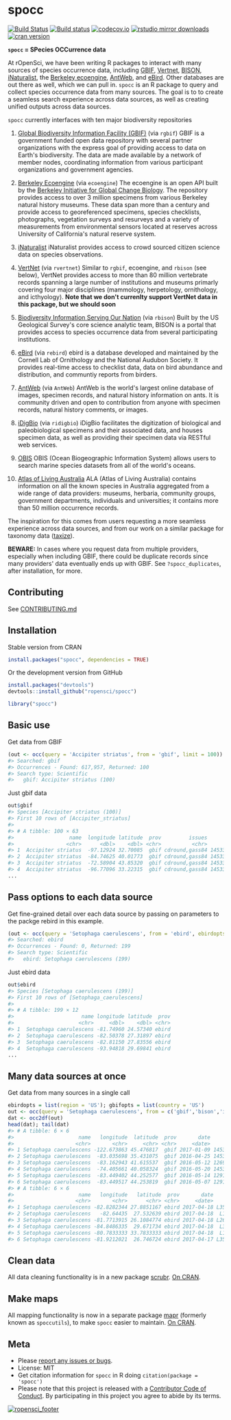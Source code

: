 spocc
========



[![Build Status](https://travis-ci.org/ropensci/spocc.svg?branch=master)](https://travis-ci.org/ropensci/spocc)
[![Build status](https://ci.appveyor.com/api/projects/status/lrscgpxs0n925t83?svg=true)](https://ci.appveyor.com/project/sckott/spocc)
[![codecov.io](https://codecov.io/github/ropensci/spocc/coverage.svg?branch=master)](https://codecov.io/github/ropensci/spocc?branch=master)
[![rstudio mirror downloads](https://cranlogs.r-pkg.org/badges/spocc?color=FAB657)](https://github.com/metacran/cranlogs.app)
[![cran version](https://www.r-pkg.org/badges/version/spocc)](https://cran.r-project.org/package=spocc)


**`spocc` = SPecies OCCurrence data**

At rOpenSci, we have been writing R packages to interact with many sources of species occurrence data, including [GBIF][gbif], [Vertnet][vertnet], [BISON][bison], [iNaturalist][inat], the [Berkeley ecoengine][ecoengine], [AntWeb][antweb], and [eBird][ebird]. Other databases are out there as well, which we can pull in. `spocc` is an R package to query and collect species occurrence data from many sources. The goal is to to create a seamless search experience across data sources, as well as creating unified outputs across data sources.

`spocc` currently interfaces with ten major biodiversity repositories

1. [Global Biodiversity Information Facility (GBIF)][gbif] (via `rgbif`)
GBIF is a government funded open data repository with several partner organizations with the express goal of providing access to data on Earth's biodiversity. The data are made available by a network of member nodes, coordinating information from various participant organizations and government agencies.

2. [Berkeley Ecoengine][ecoengine] (via `ecoengine`)
The ecoengine is an open API built by the [Berkeley Initiative for Global Change Biology](http://globalchange.berkeley.edu/). The repository provides access to over 3 million specimens from various Berkeley natural history museums. These data span more than a century and provide access to georeferenced specimens, species checklists, photographs, vegetation surveys and resurveys and a variety of measurements from environmental sensors located at reserves across University of California's natural reserve system.

3. [iNaturalist][inat]
iNaturalist provides access to crowd sourced citizen science data on species observations.

4. [VertNet][vertnet] (via `rvertnet`)
Similar to `rgbif`, ecoengine, and `rbison` (see below), VertNet provides access to more than 80 million vertebrate records spanning a large number of institutions and museums primarly covering four major disciplines (mammology, herpetology, ornithology, and icthyology). __Note that we don't currenlty support VertNet data in this package, but we should soon__

5. [Biodiversity Information Serving Our Nation][bison] (via `rbison`)
Built by the US Geological Survey's core science analytic team, BISON is a portal that provides access to species occurrence data from several participating institutions.

6. [eBird][ebird] (via `rebird`)
ebird is a database developed and maintained by the Cornell Lab of Ornithology and the National Audubon Society. It provides real-time access to checklist data, data on bird abundance and distribution, and communtiy reports from birders.

7. [AntWeb][antweb] (via `AntWeb`)
AntWeb is the world's largest online database of images, specimen records, and natural history information on ants. It is community driven and open to contribution from anyone with specimen records, natural history comments, or images.

8. [iDigBio][idigbio] (via `ridigbio`)
iDigBio facilitates the digitization of biological and paleobiological specimens and their associated data, and houses specimen data, as well as providing their specimen data via RESTful web services.

9. [OBIS][obis]
OBIS (Ocean Biogeographic Information System) allows users to search marine species datasets from all of the world's oceans.

10. [Atlas of Living Australia][ala]
ALA (Atlas of Living Australia) contains information on all the known species in Australia aggregated from a wide range of data providers: museums, herbaria, community groups, government departments, individuals and universities; it contains more than 50 million occurrence records.

The inspiration for this comes from users requesting a more seamless experience across data sources, and from our work on a similar package for taxonomy data ([taxize][taxize]).

__BEWARE:__ In cases where you request data from multiple providers, especially when including GBIF, there could be duplicate records since many providers' data eventually ends up with GBIF. See `?spocc_duplicates`, after installation, for more.

## Contributing

See [CONTRIBUTING.md](CONTRIBUTING.md)

## Installation

Stable version from CRAN


```r
install.packages("spocc", dependencies = TRUE)
```

Or the development version from GitHub


```r
install.packages("devtools")
devtools::install_github("ropensci/spocc")
```


```r
library("spocc")
```

## Basic use

Get data from GBIF


```r
(out <- occ(query = 'Accipiter striatus', from = 'gbif', limit = 100))
#> Searched: gbif
#> Occurrences - Found: 617,957, Returned: 100
#> Search type: Scientific
#>   gbif: Accipiter striatus (100)
```

Just gbif data


```r
out$gbif
#> Species [Accipiter striatus (100)] 
#> First 10 rows of [Accipiter_striatus]
#> 
#> # A tibble: 100 × 63
#>                  name  longitude latitude  prov         issues        key
#>                 <chr>      <dbl>    <dbl> <chr>          <chr>      <int>
#> 1  Accipiter striatus  -97.12924 32.70085  gbif cdround,gass84 1453324136
#> 2  Accipiter striatus  -84.74625 40.01773  gbif cdround,gass84 1453369124
#> 3  Accipiter striatus  -72.58904 43.85320  gbif cdround,gass84 1453335509
#> 4  Accipiter striatus  -96.77096 33.22315  gbif cdround,gass84 1453335637
...
```

## Pass options to each data source

Get fine-grained detail over each data source by passing on parameters to the packge rebird in this example.


```r
(out <- occ(query = 'Setophaga caerulescens', from = 'ebird', ebirdopts = list(region = 'US')))
#> Searched: ebird
#> Occurrences - Found: 0, Returned: 199
#> Search type: Scientific
#>   ebird: Setophaga caerulescens (199)
```

Just ebird data


```r
out$ebird
#> Species [Setophaga caerulescens (199)] 
#> First 10 rows of [Setophaga_caerulescens]
#> 
#> # A tibble: 199 × 12
#>                      name longitude latitude  prov
#>                     <chr>     <dbl>    <dbl> <chr>
#> 1  Setophaga caerulescens -81.74960 24.57340 ebird
#> 2  Setophaga caerulescens -82.50378 27.31897 ebird
#> 3  Setophaga caerulescens -82.81150 27.83556 ebird
#> 4  Setophaga caerulescens -93.94818 29.69841 ebird
...
```

## Many data sources at once

Get data from many sources in a single call


```r
ebirdopts = list(region = 'US'); gbifopts = list(country = 'US')
out <- occ(query = 'Setophaga caerulescens', from = c('gbif','bison','inat','ebird'), gbifopts = gbifopts, ebirdopts = ebirdopts, limit = 50)
dat <- occ2df(out)
head(dat); tail(dat)
#> # A tibble: 6 × 6
#>                     name   longitude  latitude  prov       date        key
#>                    <chr>       <chr>     <chr> <chr>     <date>      <chr>
#> 1 Setophaga caerulescens -122.673863 45.476817  gbif 2017-01-09 1453379582
#> 2 Setophaga caerulescens  -83.035698 35.431075  gbif 2016-04-25 1453190650
#> 3 Setophaga caerulescens  -83.162943 41.615537  gbif 2016-05-12 1269558094
#> 4 Setophaga caerulescens  -74.405661 40.058324  gbif 2016-05-20 1453340127
#> 5 Setophaga caerulescens  -83.449402 44.252577  gbif 2016-05-14 1291104360
#> 6 Setophaga caerulescens  -83.449517 44.253819  gbif 2016-05-07 1291149600
#> # A tibble: 6 × 6
#>                     name   longitude   latitude  prov       date      key
#>                    <chr>       <chr>      <chr> <chr>     <date>    <chr>
#> 1 Setophaga caerulescens -82.8282344 27.8851167 ebird 2017-04-18 L3547190
#> 2 Setophaga caerulescens   -82.64435  27.532639 ebird 2017-04-18  L189003
#> 3 Setophaga caerulescens -81.7713915 26.1084774 ebird 2017-04-18 L2603780
#> 4 Setophaga caerulescens -84.8486335  29.671734 ebird 2017-04-18  L352112
#> 5 Setophaga caerulescens -80.7833333 33.7833333 ebird 2017-04-18  L109521
#> 6 Setophaga caerulescens -81.9212021  26.746724 ebird 2017-04-17 L3579621
```

## Clean data

All data cleaning functionality is in a new package [scrubr](https://github.com/ropenscilabs/scrubr). [On CRAN](https://cran.r-project.org/package=scrubr).

## Make maps

All mapping functionality is now in a separate package [mapr](https://github.com/ropensci/mapr) (formerly known as `spoccutils`), to make `spocc` easier to maintain. [On CRAN](https://cran.r-project.org/package=mapr).

## Meta

* Please [report any issues or bugs](https://github.com/ropensci/spocc/issues).
* License: MIT
* Get citation information for `spocc` in R doing `citation(package = 'spocc')`
* Please note that this project is released with a [Contributor Code of Conduct](CODE_OF_CONDUCT.md). By participating in this project you agree to abide by its terms.

[![ropensci_footer](https://ropensci.org/public_images/github_footer.png)](https://ropensci.org)

[gbif]: https://github.com/ropensci/rgbif
[vertnet]: https://github.com/ropensci/rvertnet
[bison]: https://github.com/ropensci/rbison
[inat]: https://github.com/ropensci/rinat
[taxize]: https://github.com/ropensci/taxize
[ecoengine]: https://github.com/ropensci/ecoengine
[antweb]: http://antweb.org/
[idigbio]: https://www.idigbio.org/
[obis]: http://www.iobis.org/
[ebird]: http://ebird.org/content/ebird/
[ala]: http://www.ala.org.au/
